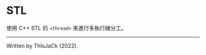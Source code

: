 # STL 
使用 C++ STL 的 `<thread>` 來進行多執行緒分工。

------------------------------------------------------------
Written by ThIsJaCk (2022).